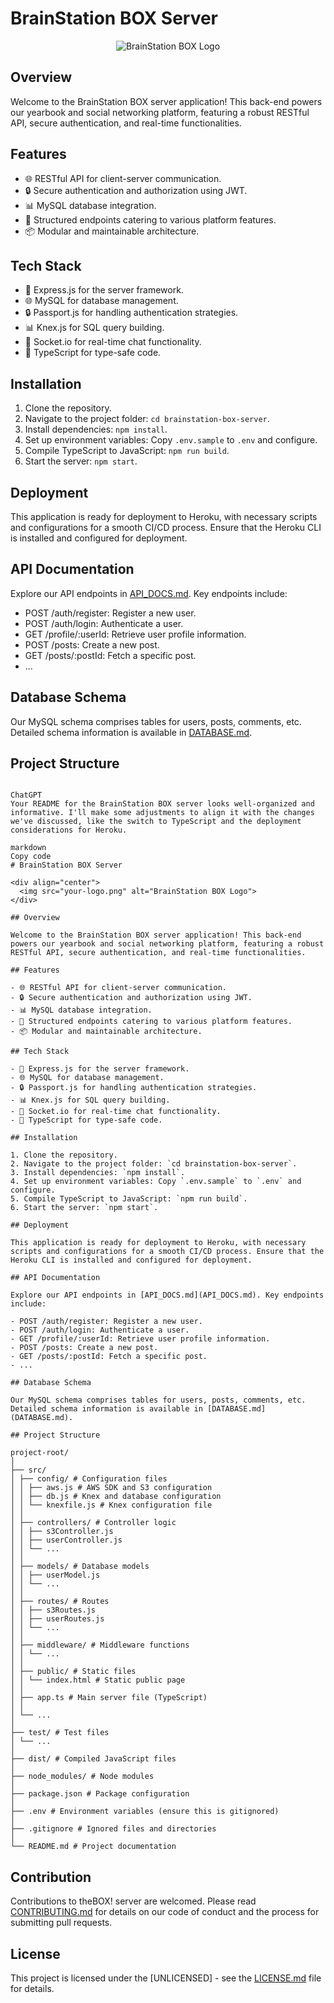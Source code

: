 # BrainStation BOX Server

<div align="center">
  <img src="your-logo.png" alt="BrainStation BOX Logo">
</div>

## Overview

Welcome to the BrainStation BOX server application! This back-end powers our yearbook and social networking platform, featuring a robust RESTful API, secure authentication, and real-time functionalities.

## Features

- 🌐 RESTful API for client-server communication.
- 🔒 Secure authentication and authorization using JWT.
- 📊 MySQL database integration.
- 📁 Structured endpoints catering to various platform features.
- 📦 Modular and maintainable architecture.

## Tech Stack

- 🚀 Express.js for the server framework.
- 🌐 MySQL for database management.
- 🔒 Passport.js for handling authentication strategies.
- 📊 Knex.js for SQL query building.
- 💬 Socket.io for real-time chat functionality.
- 🌟 TypeScript for type-safe code.

## Installation

1. Clone the repository.
2. Navigate to the project folder: `cd brainstation-box-server`.
3. Install dependencies: `npm install`.
4. Set up environment variables: Copy `.env.sample` to `.env` and configure.
5. Compile TypeScript to JavaScript: `npm run build`.
6. Start the server: `npm start`.

## Deployment

This application is ready for deployment to Heroku, with necessary scripts and configurations for a smooth CI/CD process. Ensure that the Heroku CLI is installed and configured for deployment.

## API Documentation

Explore our API endpoints in [API_DOCS.md](API_DOCS.md). Key endpoints include:

- POST /auth/register: Register a new user.
- POST /auth/login: Authenticate a user.
- GET /profile/:userId: Retrieve user profile information.
- POST /posts: Create a new post.
- GET /posts/:postId: Fetch a specific post.
- ...

## Database Schema

Our MySQL schema comprises tables for users, posts, comments, etc. Detailed schema information is available in [DATABASE.md](DATABASE.md).

## Project Structure

```

ChatGPT
Your README for the BrainStation BOX server looks well-organized and informative. I'll make some adjustments to align it with the changes we've discussed, like the switch to TypeScript and the deployment considerations for Heroku.

markdown
Copy code
# BrainStation BOX Server

<div align="center">
  <img src="your-logo.png" alt="BrainStation BOX Logo">
</div>

## Overview

Welcome to the BrainStation BOX server application! This back-end powers our yearbook and social networking platform, featuring a robust RESTful API, secure authentication, and real-time functionalities.

## Features

- 🌐 RESTful API for client-server communication.
- 🔒 Secure authentication and authorization using JWT.
- 📊 MySQL database integration.
- 📁 Structured endpoints catering to various platform features.
- 📦 Modular and maintainable architecture.

## Tech Stack

- 🚀 Express.js for the server framework.
- 🌐 MySQL for database management.
- 🔒 Passport.js for handling authentication strategies.
- 📊 Knex.js for SQL query building.
- 💬 Socket.io for real-time chat functionality.
- 🌟 TypeScript for type-safe code.

## Installation

1. Clone the repository.
2. Navigate to the project folder: `cd brainstation-box-server`.
3. Install dependencies: `npm install`.
4. Set up environment variables: Copy `.env.sample` to `.env` and configure.
5. Compile TypeScript to JavaScript: `npm run build`.
6. Start the server: `npm start`.

## Deployment

This application is ready for deployment to Heroku, with necessary scripts and configurations for a smooth CI/CD process. Ensure that the Heroku CLI is installed and configured for deployment.

## API Documentation

Explore our API endpoints in [API_DOCS.md](API_DOCS.md). Key endpoints include:

- POST /auth/register: Register a new user.
- POST /auth/login: Authenticate a user.
- GET /profile/:userId: Retrieve user profile information.
- POST /posts: Create a new post.
- GET /posts/:postId: Fetch a specific post.
- ...

## Database Schema

Our MySQL schema comprises tables for users, posts, comments, etc. Detailed schema information is available in [DATABASE.md](DATABASE.md).

## Project Structure

project-root/
│
├── src/
│ ├── config/ # Configuration files
│ │ ├── aws.js # AWS SDK and S3 configuration
│ │ ├── db.js # Knex and database configuration
│ │ └── knexfile.js # Knex configuration file
│ │
│ ├── controllers/ # Controller logic
│ │ ├── s3Controller.js
│ │ ├── userController.js
│ │ └── ...
│ │
│ ├── models/ # Database models
│ │ ├── userModel.js
│ │ └── ...
│ │
│ ├── routes/ # Routes
│ │ ├── s3Routes.js
│ │ ├── userRoutes.js
│ │ └── ...
│ │
│ ├── middleware/ # Middleware functions
│ │ └── ...
│ │
│ ├── public/ # Static files
│ │ └── index.html # Static public page
│ │
│ ├── app.ts # Main server file (TypeScript)
│ │
│ └── ...
│
├── test/ # Test files
│ └── ...
│
├── dist/ # Compiled JavaScript files
│
├── node_modules/ # Node modules
│
├── package.json # Package configuration
│
├── .env # Environment variables (ensure this is gitignored)
│
├── .gitignore # Ignored files and directories
│
└── README.md # Project documentation
```

## Contribution

Contributions to theBOX! server are welcomed. Please read [CONTRIBUTING.md](CONTRIBUTING.md) for details on our code of conduct and the process for submitting pull requests.

## License

This project is licensed under the [UNLICENSED] - see the [LICENSE.md](LICENSE.md) file for details.
